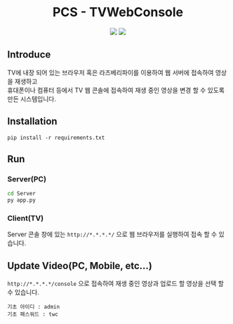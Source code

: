 <!-- Title Start -->
<div align="center">

# PCS - TVWebConsole
  <img src="https://img.shields.io/badge/Python-3776AB?style=flat&logo=Python&logoColor=white"/>
  <img src="https://img.shields.io/badge/Flask-000000?style=flat&logo=Flask&logoColor=white"/>
</div>
<!-- Title End -->

<!-- Body Start -->
<div align="left">

## Introduce
TV에 내장 되어 있는 브라우저 혹은 라즈베리파이를 이용하여 웹 서버에 접속하여 영상을 재생하고   
휴대폰이나 컴퓨터 등에서 TV 웹 콘솔에 접속하여 재생 중인 영상을 변경 할 수 있도록 만든 시스템입니다.    

## Installation
```
pip install -r requirements.txt
```

## Run
### Server(PC)
```bat
cd Server
py app.py
```
### Client(TV)
Server 콘솔 창에 있는 `http://*.*.*.*/` 으로 웹 브라우저를 실행하여 접속 할 수 있습니다.

## Update Video(PC, Mobile, etc...)
`http://*.*.*.*/console` 으로 접속하여 재생 중인 영상과 업로드 할 영상을 선택 할 수 있습니다.   
```
기초 아이디 : admin
기초 패스워드 : twc
```

</div>
<!-- Body End -->